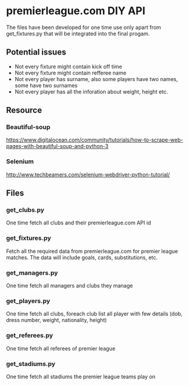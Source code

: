 # premierleague.com DIY API
The files have been developed for one time use only apart from get_fixtures.py that will be integrated into the final progam.

## Potential issues
* Not every fixture might contain kick off time
* Not every fixture might contain refferee name
* Not every player has surname, also some players have two names, some have two surnames
* Not every player has all the inforation about weight, height etc.

## Resource
### Beautiful-soup
https://www.digitalocean.com/community/tutorials/how-to-scrape-web-pages-with-beautiful-soup-and-python-3
### Selenium
http://www.techbeamers.com/selenium-webdriver-python-tutorial/

## Files
### get_clubs.py
One time fetch all clubs and their premierleague.com API id
### get_fixtures.py
Fetch all the required data from premierleague.com for premier league matches. The data will include goals, cards, substitutions, etc.
### get_managers.py
One time fetch all managers and clubs they manage
### get_players.py
One time fetch all clubs, foreach club list all player with few details (dob, dress number, weight, nationality, height)
### get_referees.py
One time fetch all referees of premier league
### get_stadiums.py
One time fetch all stadiums the premier league teams play on
